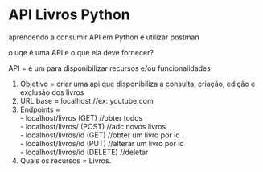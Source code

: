 # API Livros Python

aprendendo a consumir API em Python e utilizar postman

o uqe é uma API e o que ela deve fornecer?

API = é um para disponibilizar recursos e/ou funcionalidades

1. Objetivo = criar uma api que disponibiliza a consulta, criação, edição e exclusão dos livros
2. URL base = localhost //ex: youtube.com
3. Endpoints = <br>
        - localhost/livros (GET)           //obter todos <br>
        - localhost/livros/ (POST)         //adc novos livros <br>
        - localhost/livros/id (GET)        //obter um livro por id <br>
        - localhost/livros/id (PUT)        //alterar um livro por id <br>
        - localhost/livros/id (DELETE)     //deletar <br>
4. Quais os recursos = Livros.